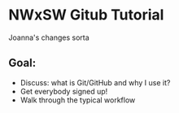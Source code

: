 # NWxSW Gitub Tutorial
Joanna's changes sorta

## Goal:
- Discuss: what is Git/GitHub and why I use it?
- Get everybody signed up!
- Walk through the typical workflow
